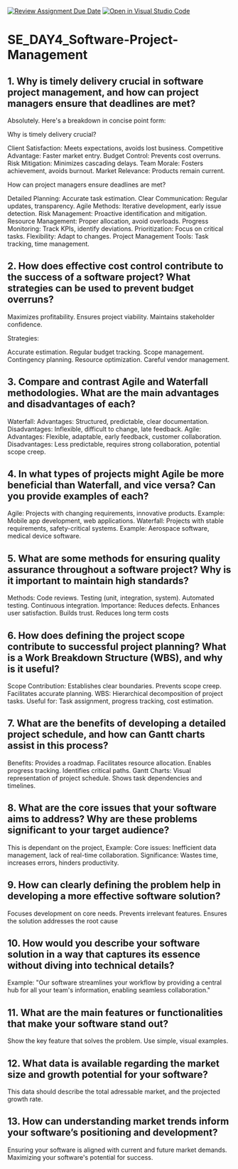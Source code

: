 [![Review Assignment Due Date](https://classroom.github.com/assets/deadline-readme-button-22041afd0340ce965d47ae6ef1cefeee28c7c493a6346c4f15d667ab976d596c.svg)](https://classroom.github.com/a/9pw6JKcu)
[![Open in Visual Studio Code](https://classroom.github.com/assets/open-in-vscode-2e0aaae1b6195c2367325f4f02e2d04e9abb55f0b24a779b69b11b9e10269abc.svg)](https://classroom.github.com/online_ide?assignment_repo_id=18437235&assignment_repo_type=AssignmentRepo)
# SE_DAY4_Software-Project-Management
## 1. Why is timely delivery crucial in software project management, and how can project managers ensure that deadlines are met?
Absolutely. Here's a breakdown in concise point form:

Why is timely delivery crucial?

Client Satisfaction: Meets expectations, avoids lost business.
Competitive Advantage: Faster market entry.
Budget Control: Prevents cost overruns.
Risk Mitigation: Minimizes cascading delays.
Team Morale: Fosters achievement, avoids burnout.
Market Relevance: Products remain current.

How can project managers ensure deadlines are met?

Detailed Planning: Accurate task estimation.
Clear Communication: Regular updates, transparency.
Agile Methods: Iterative development, early issue detection.
Risk Management: Proactive identification and mitigation.
Resource Management: Proper allocation, avoid overloads.
Progress Monitoring: Track KPIs, identify deviations.
Prioritization: Focus on critical tasks.
Flexibility: Adapt to changes.
Project Management Tools: Task tracking, time management.
## 2. How does effective cost control contribute to the success of a software project? What strategies can be used to prevent budget overruns?

Maximizes profitability.
Ensures project viability.
Maintains stakeholder confidence.

Strategies:

Accurate estimation.
Regular budget tracking.
Scope management.
Contingency planning.
Resource optimization.
Careful vendor management.
## 3. Compare and contrast Agile and Waterfall methodologies. What are the main advantages and disadvantages of each?

Waterfall:
Advantages: Structured, predictable, clear documentation.
Disadvantages: Inflexible, difficult to change, late feedback.
Agile:
Advantages: Flexible, adaptable, early feedback, customer collaboration.
Disadvantages: Less predictable, requires strong collaboration, potential scope creep.
## 4. In what types of projects might Agile be more beneficial than Waterfall, and vice versa? Can you provide examples of each?
Agile:
Projects with changing requirements, innovative products.
Example: Mobile app development, web applications.
Waterfall:
Projects with stable requirements, safety-critical systems.
Example: Aerospace software, medical device software.
## 5. What are some methods for ensuring quality assurance throughout a software project? Why is it important to maintain high standards?
Methods:
Code reviews.
Testing (unit, integration, system).
Automated testing.
Continuous integration.
Importance:
Reduces defects.
Enhances user satisfaction.
Builds trust.
Reduces long term costs
## 6. How does defining the project scope contribute to successful project planning? What is a Work Breakdown Structure (WBS), and why is it useful?
Scope Contribution:
Establishes clear boundaries.
Prevents scope creep.
Facilitates accurate planning.
WBS:
Hierarchical decomposition of project tasks.
Useful for: Task assignment, progress tracking, cost estimation.

## 7. What are the benefits of developing a detailed project schedule, and how can Gantt charts assist in this process?
Benefits:
Provides a roadmap.
Facilitates resource allocation.
Enables progress tracking.
Identifies critical paths.
Gantt Charts:
Visual representation of project schedule.
Shows task dependencies and timelines.
## 8. What are the core issues that your software aims to address? Why are these problems significant to your target audience?
This  is dependant on the project,
Example: Core issues: Inefficient data management, lack of real-time collaboration.
Significance: Wastes time, increases errors, hinders productivity.
## 9. How can clearly defining the problem help in developing a more effective software solution?
Focuses development on core needs.
Prevents irrelevant features.
Ensures the solution addresses the root cause
## 10. How would you describe your software solution in a way that captures its essence without diving into technical details?
Example: "Our software streamlines your workflow by providing a central hub for all your team's information, enabling seamless collaboration."
## 11. What are the main features or functionalities that make your software stand out?
Show the key feature that solves the problem.
Use simple, visual examples.
## 12. What data is available regarding the market size and growth potential for your software?
This data should describe the total adressable market, and the projected growth rate.
## 13. How can understanding market trends inform your software’s positioning and development?
Ensuring your software is aligned with current and future market demands.   
Maximizing your software's potential for success.

